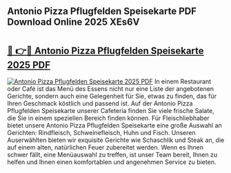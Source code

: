 ## Antonio Pizza Pflugfelden Speisekarte PDF Download Online 2025 XEs6V

# <h2><a href="http://gcd14ye.nevu.top/?p=Antonio+Pizza+Pflugfelden+Speisekarte">🔗 👉🔴 Antonio Pizza Pflugfelden Speisekarte 2025 PDF</a></h2>

[![Antonio Pizza Pflugfelden Speisekarte 2025 PDF](https://i.imgur.com/dBaPXMq.png)](http://gcd14ye.nevu.top/?p=Antonio+Pizza+Pflugfelden+Speisekarte)
In einem Restaurant oder Café ist das Menü des Essens nicht nur eine Liste der angebotenen Gerichte, sondern auch eine Gelegenheit für Sie, etwas zu finden, das für Ihren Geschmack köstlich und passend ist. Auf der Antonio Pizza Pflugfelden Speisekarte unserer Cafeteria finden Sie viele frische Salate, die Sie in einem speziellen Bereich finden können. Für Fleischliebhaber bietet unsere Antonio Pizza Pflugfelden Speisekarte eine große Auswahl an Gerichten: Rindfleisch, Schweinefleisch, Huhn und Fisch. Unseren Auserwählten bieten wir exquisite Gerichte wie Schaschlik und Steak an, die auf einem alten, natürlichen Feuer zubereitet werden. Wenn es Ihnen schwer fällt, eine Menüauswahl zu treffen, ist unser Team bereit, Ihnen zu helfen und Ihnen einen komfortablen und angenehmen Service zu bieten.
